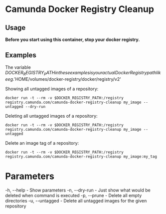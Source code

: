 Camunda Docker Registry Cleanup
===============================

Usage
-----

**Before you start using this container, stop your docker registry.**

Examples
--------

The variable $DOCKER_REGISTRY_PATH in these examples is your actual Docker Registry path like eg. '$HOME/volumes/docker-registry/docker/registry/v2'

Showing all untagged images of a repository: 
```
docker run -t --rm -v $DOCKER_REGISTRY_PATH:/registry registry.camunda.com/camunda-docker-registry-cleanup my_image --untagged --dry-run 
```

Deleting all untagged images of a repository: 
```
docker run -t --rm -v $DOCKER_REGISTRY_PATH:/registry registry.camunda.com/camunda-docker-registry-cleanup my_image --untagged 
```

Delete an image tag of a repository: 
```
docker run -t --rm -v $DOCKER_REGISTRY_PATH:/registry registry.camunda.com/camunda-docker-registry-cleanup my_image:my_tag 
```

Parameters
==========

-h, --help - Show parameters
-n, --dry-run - Just show what would be deleted when command is executed
-p, --prune - Delete all empty directories
-u, --untagged - Delete all untagged images for the given repository